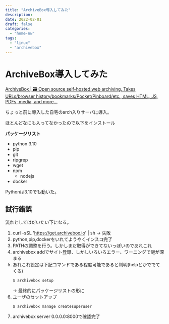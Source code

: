 ```yaml
---
title: "ArchiveBox導入してみた"
description:
date: 2022-02-01
draft: false
categories:
  - "home-nw"
tags:
  - "linux"
  - "archivebox"
---
```

# ArchiveBox導入してみた

[ArchiveBox | 🗃 Open source self-hosted web archiving. Takes URLs/browser history/bookmarks/Pocket/Pinboard/etc., saves HTML, JS, PDFs, media, and more…](https://archivebox.io/)

ちょっと前に導入した自宅のarch入りサーバに導入。


ほとんどなにも入ってなかったので以下をインストール

**パッケージリスト**

* python 3.10
* pip
* git
* ripgrep
* wget
* npm
  * nodejs
* docker

Pythonは3.10でも動いた。

## 試行錯誤

流れとしてはだいたい下になる。

1. curl -sSL 'https://get.archivebox.io' | sh
   -> 失敗
2. python,pip,dockerをいれてようやくインスコ完了
3. PATHの調整を行う。しかしまだ取得ができてないっぽいのであれこれ
4. archivebox addでサイト登録、しかしいろいろエラー、ワーニングで謎が深まる
5. あれこれ設定は下記コマンドである程度可能であると判明(helpとかででてくる)
   ```shell
   $ archivebox setup
   ```
   -> 最終的にパッケージリストの形に
6. ユーザのセットアップ
   ```shell
   $ archivebox manage createsuperuser
   ```
7. archivebox server 0.0.0.0:8000で確認完了
